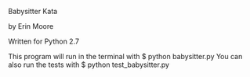 Babysitter Kata

by Erin Moore

Written for Python 2.7

This program will run in the terminal with $ python babysitter.py
You can also run the tests with $ python test_babysitter.py
